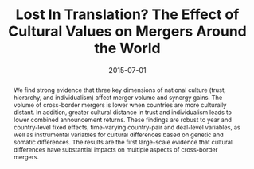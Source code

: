 ---
title: " Lost In Translation? The Effect of Cultural Values on Mergers Around the World"
collection: publications
category: Published_Papers
permalink: /publication/lost-in-translation
date: 2015-07-01
venue: 'Journal of Financial Economics'
paperurl: '/files/pdf/Research/Lost_in_Translation.pdf'
paperurl_appendix: '/files/pdf/Research/Lost_in_Translation_Online_Appendix.pdf'
award: '- Jensen Prize for Corporate Finance and Organizations (second prize).'
award2: '- CEG Research Prize in Corporate Finance at the 2011 Finance Down Under Conference.'
link: 'https://doi.org/10.1016/j.jfineco.2012.08.006'
citation: 'Ahern, K., D. Daminelli, and C. Fracassi. 2015. &quot;Lost In Translation? The Effect of Cultural Values on Mergers Around the World.&quot; <i>Journal of Financial Economics</i>  117 (1), 165-189.'
abstract: 'We find strong evidence that three key dimensions of national culture (trust, hierarchy, and individualism) affect merger volume and synergy gains. The volume of cross-border mergers is lower when countries are more culturally distant. In addition, greater cultural distance in trust and individualism leads to lower combined announcement returns. These findings are robust to year and country-level fixed effects, time-varying country-pair and deal-level variables, as well as instrumental variables for cultural differences based on genetic and somatic differences. The results are the first large-scale evidence that cultural differences have substantial impacts on multiple aspects of cross-border mergers.'
---